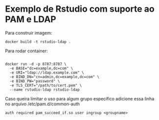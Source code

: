 # Exemplo de Rstudio com suporte ao PAM e LDAP

Para construir imagem:

``` docker build -t rstudio-ldap . ```


Para rodar container:
```

docker run -d -p 8787:8787 \
  -e BASE="dc=example,dc=com" \
  -e URI="ldap://ldap.example.com" \
  -e BIND_DN="cn=admin,dc=example,dc=com" \
  -e BIND_PW="password" \
  -e TLS_CERT="/path/to/cert.pem" \
  --name rstudio-ldap rstudio-ldap

```

Caso queira limitar o uso para algum grupo especifico adicione essa linha no arquivo /etc/pam.d/common-auth

```auth required pam_succeed_if.so user ingroup <groupname>```
